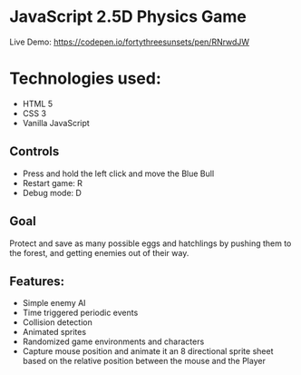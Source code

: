 # JavaScript 2.5D Physics Game

Live Demo: https://codepen.io/fortythreesunsets/pen/RNrwdJW

# Technologies used:
- HTML 5
- CSS 3
- Vanilla JavaScript

## Controls
- Press and hold the left click and move the Blue Bull
- Restart game: R
- Debug mode: D

## Goal
Protect and save as many possible eggs and hatchlings by pushing them to the forest, and getting enemies out of their way.

## Features:
- Simple enemy AI 
- Time triggered periodic events
- Collision detection
- Animated sprites
- Randomized game environments and characters
- Capture mouse position and animate it an 8 directional sprite sheet based on the relative position between the mouse and the Player
